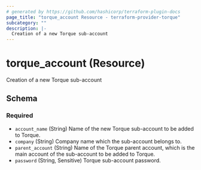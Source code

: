 ```yaml
---
# generated by https://github.com/hashicorp/terraform-plugin-docs
page_title: "torque_account Resource - terraform-provider-torque"
subcategory: ""
description: |-
  Creation of a new Torque sub-account
---
```


# torque_account (Resource)

Creation of a new Torque sub-account



<!-- schema generated by tfplugindocs -->
## Schema

### Required

- `account_name` (String) Name of the new Torque sub-account to be added to Torque.
- `company` (String) Company name which the sub-account belongs to.
- `parent_account` (String) Name of the Torque parent account, which is the main account of the sub-account to be added to Torque.
- `password` (String, Sensitive) Torque sub-account password.
